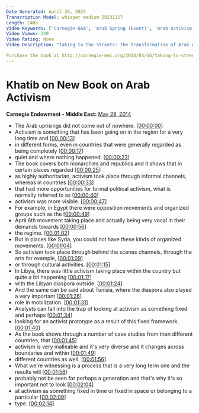 ```yaml
---
Date Generated: April 26, 2025
Transcription Model: whisper medium 20231117
Length: 140s
Video Keywords: ['Carnegie-Q&A', 'Arab Spring (Event)', 'Arab activism']
Video Views: 349
Video Rating: None
Video Description: "Taking to the Streets: The Transformation of Arab Activism" offers a critical look at the dynamics of activism in the Arab world since the Arab uprisings of 2011 and the interplay between the domestic and regional contexts in different Arab countries.

Purchase the book at http://carnegie-mec.org/2014/04/16/taking-to-streets/han7.
---
```


# Khatib on New Book on Arab Activism
**Carnegie Endowment - Middle East:** [May 28, 2014](https://www.youtube.com/watch?v=hJXPfjKOW-g)
*  The Arab uprisings did not come out of nowhere. [[00:00:00](https://www.youtube.com/watch?v=hJXPfjKOW-g&t=0.0s)]
*  Activism is something that has been going on in the region for a very long time and [[00:00:13](https://www.youtube.com/watch?v=hJXPfjKOW-g&t=13.52s)]
*  in different forms, even in countries that were generally regarded as being completely [[00:00:17](https://www.youtube.com/watch?v=hJXPfjKOW-g&t=17.68s)]
*  quiet and where nothing happened. [[00:00:23](https://www.youtube.com/watch?v=hJXPfjKOW-g&t=23.02s)]
*  The book covers both monarchies and republics and it shows that in certain places regarded [[00:00:25](https://www.youtube.com/watch?v=hJXPfjKOW-g&t=25.72s)]
*  as highly authoritarian, activism took place through informal channels, whereas in countries [[00:00:33](https://www.youtube.com/watch?v=hJXPfjKOW-g&t=33.76s)]
*  that had more opportunities for formal political activism, what is normally referred to as [[00:00:40](https://www.youtube.com/watch?v=hJXPfjKOW-g&t=40.64s)]
*  activism was more visible. [[00:00:47](https://www.youtube.com/watch?v=hJXPfjKOW-g&t=47.56s)]
*  For example, in Egypt there were opposition movements and organized groups such as the [[00:00:49](https://www.youtube.com/watch?v=hJXPfjKOW-g&t=49.52s)]
*  April 6th movement taking place and actually being very vocal in their demands towards [[00:00:56](https://www.youtube.com/watch?v=hJXPfjKOW-g&t=56.14s)]
*  the regime. [[00:01:02](https://www.youtube.com/watch?v=hJXPfjKOW-g&t=62.68000000000001s)]
*  But in places like Syria, you could not have these kinds of organized movements. [[00:01:04](https://www.youtube.com/watch?v=hJXPfjKOW-g&t=64.0s)]
*  So activism took place through behind the scenes channels, through the arts for example, [[00:01:09](https://www.youtube.com/watch?v=hJXPfjKOW-g&t=69.32000000000001s)]
*  or through cultural activities. [[00:01:15](https://www.youtube.com/watch?v=hJXPfjKOW-g&t=75.32000000000001s)]
*  In Libya, there was little activism taking place within the country but quite a bit happening [[00:01:17](https://www.youtube.com/watch?v=hJXPfjKOW-g&t=77.84s)]
*  with the Libyan diaspora outside. [[00:01:24](https://www.youtube.com/watch?v=hJXPfjKOW-g&t=84.2s)]
*  And the same can be said about Tunisia, where the diaspora also played a very important [[00:01:26](https://www.youtube.com/watch?v=hJXPfjKOW-g&t=86.68s)]
*  role in mobilization. [[00:01:31](https://www.youtube.com/watch?v=hJXPfjKOW-g&t=91.80000000000001s)]
*  Analysts can fall into the trap of looking at activism as something fixed and perhaps [[00:01:34](https://www.youtube.com/watch?v=hJXPfjKOW-g&t=94.64s)]
*  looking for an activist prototype as a result of this fixed framework. [[00:01:40](https://www.youtube.com/watch?v=hJXPfjKOW-g&t=100.0s)]
*  As the book shows through a number of case studies from then different countries, that [[00:01:45](https://www.youtube.com/watch?v=hJXPfjKOW-g&t=105.18s)]
*  activism is very malleable and it's very diverse and it changes across boundaries and within [[00:01:49](https://www.youtube.com/watch?v=hJXPfjKOW-g&t=109.46000000000001s)]
*  different countries as well. [[00:01:56](https://www.youtube.com/watch?v=hJXPfjKOW-g&t=116.7s)]
*  What we're witnessing is a process that is a very long term one and the results will [[00:01:58](https://www.youtube.com/watch?v=hJXPfjKOW-g&t=118.66000000000001s)]
*  probably not be seen for perhaps a generation and that's why it's so important not to look [[00:02:04](https://www.youtube.com/watch?v=hJXPfjKOW-g&t=124.18s)]
*  at activism as something fixed in time or fixed in space or belonging to a particular [[00:02:09](https://www.youtube.com/watch?v=hJXPfjKOW-g&t=129.54s)]
*  type. [[00:02:14](https://www.youtube.com/watch?v=hJXPfjKOW-g&t=134.94s)]
